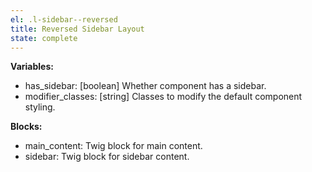 ```yaml
---
el: .l-sidebar--reversed
title: Reversed Sidebar Layout
state: complete
---
```


__Variables:__
* has_sidebar: [boolean] Whether component has a sidebar.
* modifier_classes: [string] Classes to modify the default component styling.

__Blocks:__
* main_content: Twig block for main content.
* sidebar: Twig block for sidebar content.
